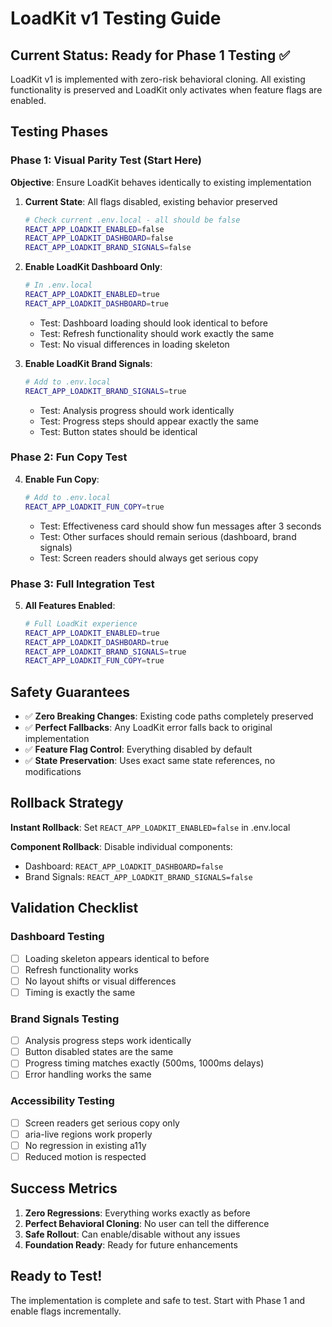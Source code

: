 # LoadKit v1 Testing Guide

## Current Status: Ready for Phase 1 Testing ✅

LoadKit v1 is implemented with zero-risk behavioral cloning. All existing functionality is preserved and LoadKit only activates when feature flags are enabled.

## Testing Phases

### Phase 1: Visual Parity Test (Start Here)

**Objective**: Ensure LoadKit behaves identically to existing implementation

1. **Current State**: All flags disabled, existing behavior preserved
   ```bash
   # Check current .env.local - all should be false
   REACT_APP_LOADKIT_ENABLED=false
   REACT_APP_LOADKIT_DASHBOARD=false
   REACT_APP_LOADKIT_BRAND_SIGNALS=false
   ```

2. **Enable LoadKit Dashboard Only**:
   ```bash
   # In .env.local
   REACT_APP_LOADKIT_ENABLED=true
   REACT_APP_LOADKIT_DASHBOARD=true
   ```
   - Test: Dashboard loading should look identical to before
   - Test: Refresh functionality should work exactly the same
   - Test: No visual differences in loading skeleton

3. **Enable LoadKit Brand Signals**:
   ```bash
   # Add to .env.local
   REACT_APP_LOADKIT_BRAND_SIGNALS=true
   ```
   - Test: Analysis progress should work identically
   - Test: Progress steps should appear exactly the same
   - Test: Button states should be identical

### Phase 2: Fun Copy Test

4. **Enable Fun Copy**:
   ```bash
   # Add to .env.local  
   REACT_APP_LOADKIT_FUN_COPY=true
   ```
   - Test: Effectiveness card should show fun messages after 3 seconds
   - Test: Other surfaces should remain serious (dashboard, brand signals)
   - Test: Screen readers should always get serious copy

### Phase 3: Full Integration Test

5. **All Features Enabled**:
   ```bash
   # Full LoadKit experience
   REACT_APP_LOADKIT_ENABLED=true
   REACT_APP_LOADKIT_DASHBOARD=true
   REACT_APP_LOADKIT_BRAND_SIGNALS=true
   REACT_APP_LOADKIT_FUN_COPY=true
   ```

## Safety Guarantees

- ✅ **Zero Breaking Changes**: Existing code paths completely preserved
- ✅ **Perfect Fallbacks**: Any LoadKit error falls back to original implementation
- ✅ **Feature Flag Control**: Everything disabled by default
- ✅ **State Preservation**: Uses exact same state references, no modifications

## Rollback Strategy

**Instant Rollback**: Set `REACT_APP_LOADKIT_ENABLED=false` in .env.local

**Component Rollback**: Disable individual components:
- Dashboard: `REACT_APP_LOADKIT_DASHBOARD=false`  
- Brand Signals: `REACT_APP_LOADKIT_BRAND_SIGNALS=false`

## Validation Checklist

### Dashboard Testing
- [ ] Loading skeleton appears identical to before
- [ ] Refresh functionality works
- [ ] No layout shifts or visual differences
- [ ] Timing is exactly the same

### Brand Signals Testing
- [ ] Analysis progress steps work identically
- [ ] Button disabled states are the same  
- [ ] Progress timing matches exactly (500ms, 1000ms delays)
- [ ] Error handling works the same

### Accessibility Testing
- [ ] Screen readers get serious copy only
- [ ] aria-live regions work properly
- [ ] No regression in existing a11y
- [ ] Reduced motion is respected

## Success Metrics

1. **Zero Regressions**: Everything works exactly as before
2. **Perfect Behavioral Cloning**: No user can tell the difference
3. **Safe Rollout**: Can enable/disable without any issues
4. **Foundation Ready**: Ready for future enhancements

## Ready to Test!

The implementation is complete and safe to test. Start with Phase 1 and enable flags incrementally.